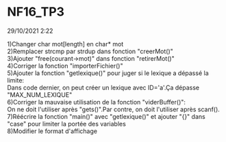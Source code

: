 # NF16_TP3
29/10/2021 2:22

1)Changer char mot[length] en char* mot  
2)Remplacer strcmp par strdup dans fonction "creerMot()"  
3)Ajouter "free(courant->mot)" dans fonction "retirerMot()"  
4)Corriger la fonction "importerFichier()"  
5)Ajouter la fonction "getlexique()" pour juger si le lexique a dépassé la limite:  
Dans code dernier, on peut créer un lexique avec ID='a'.Ça dépasse "MAX_NUM_LEXIQUE"  
6)Corriger la mauvaise utilisation de la fonction "viderBuffer()":  
On ne doit l'utiliser après "gets()".Par contre, on doit l'utiliser après scanf().  
7)Réécrire la fonction "main()" avec "getlexique()" et ajouter "{}" dans "case" pour limiter la portée des variables  
8)Modifier le format d'affichage  
